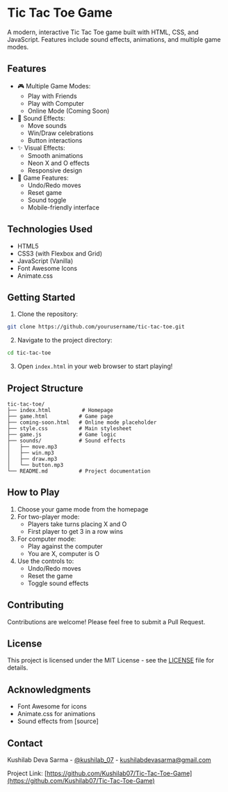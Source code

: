 # Tic Tac Toe Game

A modern, interactive Tic Tac Toe game built with HTML, CSS, and JavaScript. Features include sound effects, animations, and multiple game modes.

## Features

- 🎮 Multiple Game Modes:
  - Play with Friends
  - Play with Computer
  - Online Mode (Coming Soon)
- 🎵 Sound Effects:
  - Move sounds
  - Win/Draw celebrations
  - Button interactions
- ✨ Visual Effects:
  - Smooth animations
  - Neon X and O effects
  - Responsive design
- 🎯 Game Features:
  - Undo/Redo moves
  - Reset game
  - Sound toggle
  - Mobile-friendly interface

## Technologies Used

- HTML5
- CSS3 (with Flexbox and Grid)
- JavaScript (Vanilla)
- Font Awesome Icons
- Animate.css

## Getting Started

1. Clone the repository:
```bash
git clone https://github.com/yourusername/tic-tac-toe.git
```

2. Navigate to the project directory:
```bash
cd tic-tac-toe
```

3. Open `index.html` in your web browser to start playing!

## Project Structure

```
tic-tac-toe/
├── index.html          # Homepage
├── game.html          # Game page
├── coming-soon.html   # Online mode placeholder
├── style.css          # Main stylesheet
├── game.js            # Game logic
├── sounds/            # Sound effects
│   ├── move.mp3
│   ├── win.mp3
│   ├── draw.mp3
│   └── button.mp3
└── README.md          # Project documentation
```

## How to Play

1. Choose your game mode from the homepage
2. For two-player mode:
   - Players take turns placing X and O
   - First player to get 3 in a row wins
3. For computer mode:
   - Play against the computer
   - You are X, computer is O
4. Use the controls to:
   - Undo/Redo moves
   - Reset the game
   - Toggle sound effects

## Contributing

Contributions are welcome! Please feel free to submit a Pull Request.

## License

This project is licensed under the MIT License - see the [LICENSE](LICENSE) file for details.

## Acknowledgments

- Font Awesome for icons
- Animate.css for animations
- Sound effects from [source]

## Contact

Kushilab Deva Sarma - [@kushilab_07](https://twitter.com/kushilab_07) - kushilabdevasarma@gmail.com

Project Link: [https://github.com/Kushilab07/Tic-Tac-Toe-Game](https://github.com/Kushilab07/Tic-Tac-Toe-Game) 
